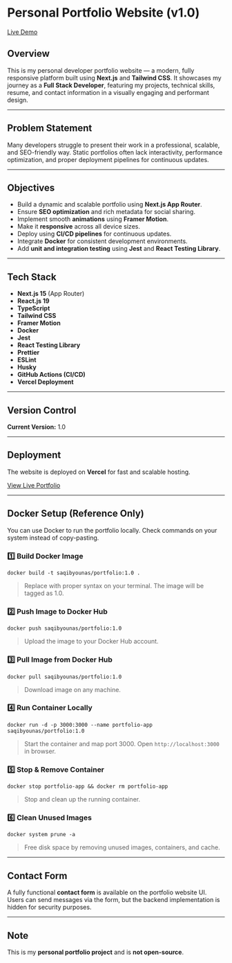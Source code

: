 # Personal Portfolio Website (v1.0)

[Live Demo](https://portfolio-github-io-seven-gamma.vercel.app)

## Overview

This is my personal developer portfolio website — a modern, fully responsive platform built using **Next.js** and **Tailwind CSS**. It showcases my journey as a **Full Stack Developer**, featuring my projects, technical skills, resume, and contact information in a visually engaging and performant design.

---

## Problem Statement

Many developers struggle to present their work in a professional, scalable, and SEO-friendly way. Static portfolios often lack interactivity, performance optimization, and proper deployment pipelines for continuous updates.

---

## Objectives

- Build a dynamic and scalable portfolio using **Next.js App Router**.
- Ensure **SEO optimization** and rich metadata for social sharing.
- Implement smooth **animations** using **Framer Motion**.
- Make it **responsive** across all device sizes.
- Deploy using **CI/CD pipelines** for continuous updates.
- Integrate **Docker** for consistent development environments.
- Add **unit and integration testing** using **Jest** and **React Testing Library**.

---

## Tech Stack

- **Next.js 15** (App Router)
- **React.js 19**
- **TypeScript**
- **Tailwind CSS**
- **Framer Motion**
- **Docker**
- **Jest**
- **React Testing Library**
- **Prettier**
- **ESLint**
- **Husky**
- **GitHub Actions (CI/CD)**
- **Vercel Deployment**

---

## Version Control

**Current Version:** 1.0

---

## Deployment

The website is deployed on **Vercel** for fast and scalable hosting.

[View Live Portfolio](https://portfolio-github-io-seven-gamma.vercel.app)

---

## Docker Setup (Reference Only)

You can use Docker to run the portfolio locally. Check commands on your system instead of copy-pasting.

### 1️⃣ Build Docker Image

`docker build -t saqibyounas/portfolio:1.0 .`

> Replace with proper syntax on your terminal. The image will be tagged as 1.0.

### 2️⃣ Push Image to Docker Hub

`docker push saqibyounas/portfolio:1.0`

> Upload the image to your Docker Hub account.

### 3️⃣ Pull Image from Docker Hub

`docker pull saqibyounas/portfolio:1.0`

> Download image on any machine.

### 4️⃣ Run Container Locally

`docker run -d -p 3000:3000 --name portfolio-app saqibyounas/portfolio:1.0`

> Start the container and map port 3000. Open `http://localhost:3000` in browser.

### 5️⃣ Stop & Remove Container

`docker stop portfolio-app && docker rm portfolio-app`

> Stop and clean up the running container.

### 6️⃣ Clean Unused Images

`docker system prune -a`

> Free disk space by removing unused images, containers, and cache.

---

## Contact Form

A fully functional **contact form** is available on the portfolio website UI.  
Users can send messages via the form, but the backend implementation is hidden for security purposes.

---

## Note

This is my **personal portfolio project** and is **not open-source**.
